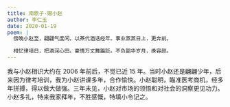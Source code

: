 ```yaml
---
title: 南歌子·赠小赵
author: 李仁玉
date: 2020-01-19
poem: |
  傍晚小赵至，翩翩气度闲。以茶代酒话经年。事业蒸蒸日上，更奔前。

  相忆律培日，把酒润心田。豪情万丈舞蹁跹。不负韶华岁月，换容颜。
---
```


我与小赵相识大约在 2006 年前后，不觉已近 15 年。当时小赵还是翩翩少年，后来因为律考培训，我为小赵讲课多年，合作愉快。小赵聪明，瞄准医考商机，经多年拼搏，得以做大做强。三年未见，小赵对市场的领悟和对社会的洞察更见功力。小赵多礼，特来我家拜年，不胜感慨，特填小令记之。
